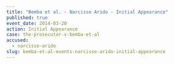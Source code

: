 ```yaml
---
title: "Bemba et al. - Narcisse Arido - Initial Appearance"
published: true
event_date: 2014-03-20
action: Initial Appearance
case: the-prosecutor-v-bemba-et-al
accused:
  - narcisse-arido
slug: bemba-et-al-events-narcisse-arido-initial-appearance
---
```

